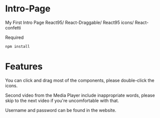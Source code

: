 # Intro-Page

My First Intro Page
React95/ React-Draggable/ React95 icons/ React-confetti

Required
```bash
npm install
```

# Features
You can click and drag most of the components, please double-click the icons.

Second video from the Media Player include inappropriate words, please skip to the next video if you're uncomfortable with that.

Username and password can be found in the website.

